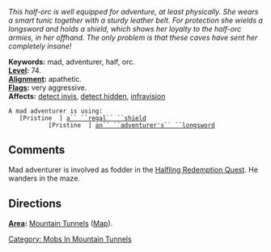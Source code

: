 *This half-orc is well equipped for adventure, at least physically. She
wears a smart tunic together with a sturdy leather belt. For protection
she wields a longsword and holds a shield, which shows her loyalty to
the half-orc armies, in her offhand. The only problem is that these
caves have sent her completely insane!*

**Keywords:** mad, adventurer, half, orc.  
**[Level](Level.md "wikilink"):** 74.  
**[Alignment](Alignment.md "wikilink"):** apathetic.  
**[Flags](:Category:_Mob_Types.md "wikilink"):** very aggressive.  
**Affects:** [detect invis](Detect_Invis.md "wikilink"), [detect
hidden](Detect_Hidden.md "wikilink"),
[infravision](Infravision.md "wikilink")  

`A mad adventurer is using:`  
<held in offhand>`   [Pristine  ] `[`a`` ``regal`` ``shield`](Regal_Shield.md "wikilink")  
<wielded>`           [Pristine  ] `[`an`` ``adventurer's`` ``longsword`](Adventurer's_Longsword.md "wikilink")

## Comments

Mad adventurer is involved as fodder in the [Halfling Redemption
Quest](Halfling_Redemption_Quest "wikilink"). He wanders in the maze.

## Directions

**[Area](:Category:_Areas.md "wikilink"):** [Mountain
Tunnels](:Category:Mountain_Tunnels.md "wikilink")
([Map](Mountain_Tunnels_Map.md "wikilink")).  

[Category: Mobs In Mountain
Tunnels](Category:_Mobs_In_Mountain_Tunnels "wikilink")
